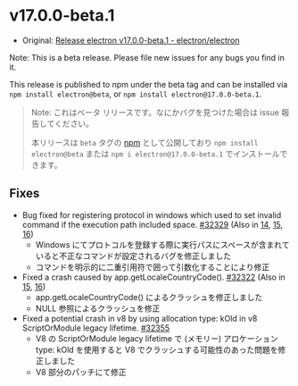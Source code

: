 # v17.0.0-beta.1

- Original: [Release electron v17.0.0-beta.1 - electron/electron](https://github.com/electron/electron/releases/tag/v17.0.0-beta.1)

Note: This is a beta release. Please file new issues for any bugs you find in it.

This release is published to npm under the beta tag and can be installed via `npm install electron@beta`, or `npm install electron@17.0.0-beta.1`.

> Note: これはベータ リリースです。なにかバグを見つけた場合は issue 報告してください。
>
> 本リリースは `beta` タグの [npm](https://www.npmjs.com/package/electron) として公開しており `npm install electron@beta` または `npm i electron@17.0.0-beta.1` でインストールできます。

## Fixes

- Bug fixed for registering protocol in windows which used to set invalid command if the execution path included space. [#32329](https://github.com/electron/electron/pull/32329) (Also in [14](https://github.com/electron/electron/pull/32328), [15](https://github.com/electron/electron/pull/32330), [16](https://github.com/electron/electron/pull/32331))
  - Windows にてプロトコルを登録する際に実行パスにスペースが含まれていると不正なコマンドが設定されるバグを修正しました
  - コマンドを明示的に二重引用符で囲って引数化することにより修正
- Fixed a crash caused by app.getLocaleCountryCode(). [#32322](https://github.com/electron/electron/pull/32322) (Also in [15](https://github.com/electron/electron/pull/32332), [16](https://github.com/electron/electron/pull/32321))
  - app.getLocaleCountryCode() によるクラッシュを修正しました
  - NULL 参照によるクラッシュを修正
- Fixed a potential crash in v8 by using allocation type: kOld in v8 ScriptOrModule legacy lifetime. [#32355](https://github.com/electron/electron/pull/32355)
  - V8 の ScriptOrModule legacy lifetime で (メモリー) アロケーション type: kOld を使用すると V8 でクラッシュする可能性のあった問題を修正しました
  - V8 部分のパッチにて修正
